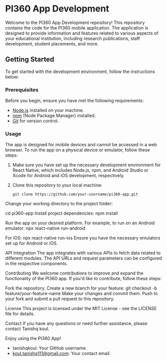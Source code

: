 # PI360 App Development
Welcome to the PI360 App Development repository! This repository contains the code for the PI360 mobile application. The application is designed to provide information and features related to various aspects of your educational institution, including research publications, staff development, student placements, and more.

## Getting Started

To get started with the development environment, follow the instructions below:

### Prerequisites

Before you begin, ensure you have met the following requirements:

- [Node.js](https://nodejs.org/) installed on your machine.
- [npm](https://www.npmjs.com/) (Node Package Manager) installed.
- [Git](https://git-scm.com/) for version control.


### Usage

The app is designed for mobile devices and cannot be accessed in a web browser. To run the app on a physical device or emulator, follow these steps:

1. Make sure you have set up the necessary development environment for React Native, which includes Node.js, npm, and Android Studio or Xcode for Android and iOS development, respectively.

2. Clone this repository to your local machine:

   ```shell
   git clone https://github.com/your-username/pi360-app.git
Change your working directory to the project folder:

cd pi360-app
Install project dependencies:
npm install

Run the app on your desired platform. For example, to run on an Android emulator:
npx react-native run-android

For iOS:
npx react-native run-ios
Ensure you have the necessary emulators set up for Android or iOS.



API Integration
The app integrates with various APIs to fetch data related to different modules. The API URLs and request parameters can be configured in the respective components.

Contributing
We welcome contributions to improve and expand the functionality of the PI360 app. If you'd like to contribute, follow these steps:

Fork the repository.
Create a new branch for your feature: git checkout -b feature/your-feature-name
Make your changes and commit them.
Push to your fork and submit a pull request to this repository.

License
This project is licensed under the MIT License - see the LICENSE file for details.

Contact
If you have any questions or need further assistance, please contact Tanishq koul.

Enjoy using the PI360 App!


- tanishqkoul: Your GitHub username.
- koul.tanishq111@gmail.com: Your contact email.

